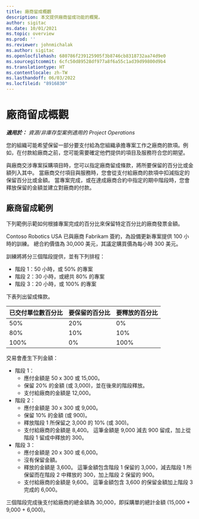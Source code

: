 ```yaml
---
title: 廠商留成概觀
description: 本文提供廠商留成功能的概覽。
author: sigitac
ms.date: 10/01/2021
ms.topic: overview
ms.prod: ''
ms.reviewer: johnmichalak
ms.author: sigitac
ms.openlocfilehash: 680786f239125905f3b8746cb8318732aa74d9e0
ms.sourcegitcommit: 6cfc50d89528df977a8f6a55c1ad39d99800d9b4
ms.translationtype: HT
ms.contentlocale: zh-TW
ms.lasthandoff: 06/03/2022
ms.locfileid: "8916830"
---
```

# <a name="vendor-retention-overview"></a>廠商留成概觀

_**適用於：** 資源/非庫存型案例適用的 Project Operations_

您的組織可能希望保留一部分要支付給為您組織承擔專案工作之廠商的款項。例如，在付款給廠商之前，您可能需要確定他們提供的項目及服務符合您的期望。

與廠商交涉專案採購項目時，您可以指定廠商留成條款，將所要保留的百分比或金額列入其中。 當廠商交付項目與服務時，您會從支付給廠商的款項中扣減指定的保留百分比或金額。 當專案完成，或在達成廠商合約中指定的期中階段時，您會釋放保留的金額並建立對廠商的付款。

## <a name="vendor-retention-example"></a>廠商留成範例

下列範例示範如何根據專案完成的百分比來保留特定百分比的廠商發票金額。

Contoso Robotics USA 已與廠商 Fabrikam 簽約，為設備更新專案提供 100 小時的訓練。 總合約價值為 30,000 美元，其議定購買價為每小時 300 美元。

訓練將將分三個階段提供，並有下列排程：

- 階段 1：50 小時，或 50% 的專案
- 階段 2：30 小時，或總共 80% 的專案
- 階段 3：20 小時，或 100% 的專案

下表列出留成條款。

| **已交付單位數百分比** | **要保留的百分比** | **要釋放的百分比** |
| --- | --- | --- |
| 50% | 20% | 0% |
| 80% | 10% | 10% |
| 100% | 0% | 100% |

交易會產生下列金額：

- 階段 1：
  - 應付金額是 50 x 300 或 15,000。
  - 保留 20% 的金額 (或 3,000)，並在後來的階段釋放。
  - 支付給廠商的金額是 12,000。
- 階段 2：
  - 應付金額是 30 x 300 或 9,000。
  - 保留 10% 的金額 (或 900)。
  - 釋放階段 1 所保留之 3,000 的 10% (或 300)。
  - 支付給廠商的金額是 8,400。 這筆金額是 9,000 減去 900 留成，加上從階段 1 留成中釋放的 300。
- 階段 3：
  - 應付金額是 20 x 300 或 6,000。
  - 沒有保留金額。
  - 釋放的金額是 3,600。 這筆金額包含階段 1 保留的 3,000，減去階段 1 所保留而在階段 2 中釋放的 300，加上階段 2 保留的 900。
  - 支付給廠商的金額是 9,600。 這筆金額包含 3,600 的保留金額加上階段 3 完成的 6,000。

三個階段完成後支付給廠商的總金額為 30,000，即採購單的總計金額 (15,000 + 9,000 + 6,000)。

